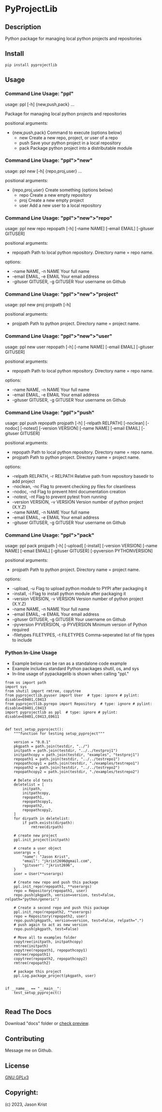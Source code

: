 # PyProjectLib


## Description

Python package for managing local python projects and repositories

## Install

```
pip install pyprojectlib
```

## Usage

### Command Line Usage: "ppl"

usage: ppl [-h] {new,push,pack} ...

Package for managing local python projects and repositories

positional arguments:

* {new,push,pack}  Command to execute (options below)
    * new            Create a new repo, project, or user of a repo
    * push           Save your python project in a local repository
    * pack           Package python project into a distributable module

### Command Line Usage: "ppl">"new"

usage: ppl new [-h] {repo,proj,user} ...

positional arguments:

* {repo,proj,user}  Create something (options below)
    * repo            Create a new empty repository
    * proj            Create a new empty project
    * user            Add a new user to a local repository

### Command Line Usage: "ppl">"new">"repo"

usage: ppl new repo repopath [-h] [-name NAME] [-email EMAIL] [-gituser GITUSER]

positional arguments:
* repopath    Path to local python repository. Directory name = repo name.

options:
* -name NAME, -n NAME             Your full name
* -email EMAIL, -e EMAIL          Your email address
* -gituser GITUSER, -g GITUSER    Your username on Github

### Command Line Usage: "ppl">"new">"project"

usage: ppl new proj projpath [-h]

positional arguments:
* projpath    Path to python project. Directory name = project name.

### Command Line Usage: "ppl">"new">"user"

usage: ppl new user repopath [-h] [-name NAME] [-email EMAIL] [-gituser GITUSER]

positional arguments:
* repopath              Path to local python repository. Directory name = repo name.

options:
* -name NAME, -n NAME             Your full name
* -email EMAIL, -e EMAIL          Your email address
* -gituser GITUSER, -g GITUSER    Your username on Github

### Command Line Usage: "ppl">"push"
usage: ppl push repopath projpath [-h] [-relpath RELPATH] [-noclean] [-nodoc] [-notest] [-version VERSION] [-name NAME] [-email EMAIL] [-gituser GITUSER]

positional arguments:
* repopath              Path to local python repository. Directory name = repo name.
* projpath              Path to python project. Directory name = project name.

options:
* -relpath RELPATH, -r RELPATH    Relative path from repository basedir to add project
* -noclean, -nc                   Flag to prevent checking py files for cleanliness
* -nodoc, -nd                     Flag to prevent html documentation creation
* -notest, -nt                    Flag to prevent pytest from running
* -version VERSION, -v VERSION    Version number of python project (X.Y.Z)
* -name NAME, -n NAME             Your full name
* -email EMAIL, -e EMAIL          Your email address
* -gituser GITUSER, -g GITUSER    Your username on Github

### Command Line Usage: "ppl">"pack"
usage: ppl pack projpath [-h] [-upload] [-install] [-version VERSION] [-name NAME] [-email EMAIL] [-gituser GITUSER] [-pyversion PYTHONVERSION]

positional arguments:
* projpath              Path to python project. Directory name = project name.

options:
* -upload, -u                         Flag to upload python module to PYPI after packaging it
* -install, -i                        Flag to install python module after packaging it
* -version VERSION, -v VERSION        Version number of python project (X.Y.Z)
* -name NAME, -n NAME                 Your full name
* -email EMAIL, -e EMAIL              Your email address
* -gituser GITUSER, -g GITUSER        Your username on Github
* -pyversion PYVERSION, -p PYVERSION  Minimum version of Python required
* -filetypes FILETYPES, -t FILETYPES  Comma-seperated list of file types to include

### Python In-Line Usage

* Example below can be ran as a standalone code example
* Example includes standard Python packages shutil, os, and sys
* In-line usage of pypackagelib is shown when calling "ppl."

```
from os import path
import sys
from shutil import rmtree, copytree
from pyprojectlib.pyuser import User  # type: ignore # pylint: disable=E0401,C0413
from pyprojectlib.pyrepo import Repository  # type: ignore # pylint: disable=E0401,C0413
import pyprojectlib as ppl  # type: ignore # pylint: disable=E0401,C0413,E0611


def test_setup_pyproject():
    """function for testing setup_pyproject"""

    version = "0.0.1"
    pkgpath = path.join(testdir, "../")
    initpath = path.join(testdir, "../../testproj1")
    initpathcopy = path.join(testdir, "examples", "testproj1")
    repopath1 = path.join(testdir, "../../testrepo1")
    repopathcopy1 = path.join(testdir, "./examples/testrepo1")
    repopath2 = path.join(testdir, "../../testrepo2")
    repopathcopy2 = path.join(testdir, "./examples/testrepo2")

    # Delete old tests
    deletelist = [
        initpath,
        initpathcopy,
        repopath1,
        repopathcopy1,
        repopath2,
        repopathcopy2,
    ]
    for dirpath in deletelist:
        if path.exists(dirpath):
            rmtree(dirpath)

    # create new project
    ppl.init_project(initpath)

    # create a user object
    userargs = {
        "name": "Jason Krist",
        "email": "jkrist2696@gmail.com",
        "gituser": "jkrist2696",
    }
    user = User(**userargs)

    # Create new repo and push this package
    ppl.init_repo(repopath1, **userargs)
    repo = Repository(repopath1, user)
    repo.push(pkgpath, version=version, test=False, relpath="python/generic")

    # Create a second repo and push this package
    ppl.init_repo(repopath2, **userargs)
    repo = Repository(repopath2, user)
    repo.push(pkgpath, version=version, test=False, relpath=".")
    # push again to act as new version
    repo.push(pkgpath, test=False)

    # Move all to examples folder
    copytree(initpath, initpathcopy)
    rmtree(initpath)
    copytree(repopath1, repopathcopy1)
    rmtree(repopath1)
    copytree(repopath2, repopathcopy2)
    rmtree(repopath2)

    # package this project
    ppl.Log.package_project(pkgpath, user)


if __name__ == "__main__":
    test_setup_pyproject()


```

## Read The Docs

Download "docs" folder or [check preview](https://htmlpreview.github.io/?https://github.com/jkrist2696/pyprojectlib/blob/main/docs/index.html).

## Contributing

Message me on Github.

## License

[GNU GPLv3](https://choosealicense.com/licenses/gpl-3.0/)

## Copyright:

(c) 2023, Jason Krist



